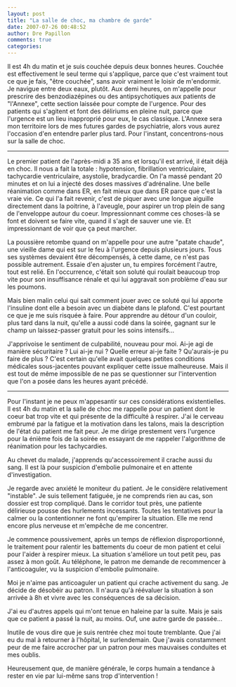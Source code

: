 ```yaml
---
layout: post
title: "La salle de choc, ma chambre de garde"
date: 2007-07-26 00:48:52
author: Dre Papillon
comments: true
categories: 
---
```



Il est 4h du matin et je suis couchée depuis deux bonnes heures. Couchée est effectivement le seul terme qui s'applique, parce que c'est vraiment tout ce que je fais, "être couchée", sans avoir vraiment le loisir de m'endormir. Je navigue entre deux eaux, plutôt. Aux demi heures, on m'appelle pour prescrire des benzodiazépines ou des antipsychotiques aux patients de "l'Annexe", cette section laissée pour compte de l'urgence. Pour des patients qui s'agitent et font des déliriums en pleine nuit, parce que l'urgence est un lieu inapproprié pour eux, le cas classique. L'Annexe sera mon territoire lors de mes futures gardes de psychiatrie, alors vous aurez l'occasion d'en entendre parler plus tard. Pour l'instant, concentrons-nous sur la salle de choc.

***

Le premier patient de l'après-midi a 35 ans et lorsqu'il est arrivé, il était déjà en choc. Il nous a fait la totale : hypotension, fibrillation ventriculaire, tachycardie ventriculaire, asystolie, bradycardie. On l'a massé pendant 20 minutes et on lui a injecté des doses massives d'adrénaline. Une belle réanimation comme dans ER, en fait mieux que dans ER parce que c'est la vraie vie. Ce qui l'a fait revenir, c'est de piquer avec une longue aiguille directement dans la poitrine, à l'aveugle, pour aspirer un trop plein de sang de l'enveloppe autour du coeur. Impressionnant comme ces choses-là se font et doivent se faire vite, quand il s'agit de sauver une vie. Et impressionnant de voir que ça peut marcher.

La poussière retombe quand on m'appelle pour une autre "patate chaude", une vieille dame qui est sur le feu à l'urgence depuis plusieurs jours. Tous ses systèmes devaient être décompensés, à cette dame, ce n'est pas possible autrement. Essaie d'en ajuster un, tu empires forcément l'autre, tout est relié. En l'occurrence, c'était son soluté qui roulait beaucoup trop vite pour son insuffisance rénale et qui lui aggravait son problème d'eau sur les poumons.

Mais bien malin celui qui sait comment jouer avec ce soluté qui lui apporte l'insuline dont elle a besoin avec un diabète dans le plafond. C'est pourtant ce que je me suis risquée à faire. Pour apprendre au détour d'un couloir, plus tard dans la nuit, qu'elle a aussi codé dans la soirée, gagnant sur le champ un laissez-passer gratuit pour les soins intensifs...

J'apprivoise le sentiment de culpabilité, nouveau pour moi. Ai-je agi de manière sécuritaire ? Lui ai-je nui ? Quelle erreur ai-je faite ? Qu'aurais-je pu faire de plus ? C'est certain qu'elle avait quelques petites conditions médicales sous-jacentes pouvant expliquer cette issue malheureuse. Mais il est tout de même impossible de ne pas se questionner sur l'intervention que l'on a posée dans les heures ayant précédé.

***

Pour l'instant je ne peux m'appesantir sur ces considérations existentielles. Il est 4h du matin et la salle de choc me rappelle pour un patient dont le coeur bat trop vite et qui présente de la difficulté à respirer. J'ai le cerveau embrumé par la fatigue et la motivation dans les talons, mais la description de l'état du patient me fait peur. Je me dirige prestement vers l'urgence pour la énième fois de la soirée en essayant de me rappeler l'algorithme de réanimation pour les tachycardies.

Au chevet du malade, j'apprends qu'accessoirement il crache aussi du sang. Il est là pour suspicion d'embolie pulmonaire et en attente d'investigation.

Je regarde avec anxiété le moniteur du patient. Je le considère relativement "instable". Je suis tellement fatiguée, je ne comprends rien au cas, son dossier est trop compliqué. Dans le corridor tout près, une patiente délirieuse pousse des hurlements incessants. Toutes les tentatives pour la calmer ou la contentionner ne font qu'empirer la situation. Elle me rend encore plus nerveuse et m'empêche de me concentrer.

Je commence poussivement, après un temps de réflexion disproportionné, le traitement pour ralentir les battements du coeur de mon patient et celui pour l'aider à respirer mieux. La situation s'améliore un tout petit peu, pas assez à mon goût. Au téléphone, le patron me demande de recommencer à l'anticoaguler, vu la suspicion d'embolie pulmonaire.

Moi je n'aime pas anticoaguler un patient qui crache activement du sang. Je décide de désobéir au patron. Il n'aura qu'à réévaluer la situation à son arrivée à 8h et vivre avec les conséquences de sa décision.

J'ai eu d'autres appels qui m'ont tenue en haleine par la suite. Mais je sais que ce patient a passé la nuit, au moins. Ouf, une autre garde de passée...

Inutile de vous dire que je suis rentrée chez moi toute tremblante. Que j'ai eu du mal à retourner à l'hôpital, le surlendemain. Que j'avais constamment peur de me faire accrocher par un patron pour mes mauvaises conduites et mes oublis.

Heureusement que, de manière générale, le corps humain a tendance à rester en vie par lui-même sans trop d'intervention !